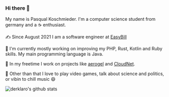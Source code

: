### Hi there 👋

My name is Pasqual Koschmieder. I'm a computer science student from germany and a ☕ enthusiast.

✍️ Since August 2021 I am a software engineer at [EasyBill](https://easybill.de)

🌱 I'm currently mostly working on improving my PHP, Rust, Kotlin and Ruby skills. My main programming language is Java.

🔭 In my freetime I work on projects like [aerogel](https://github.com/derklaro/aerogel) and [CloudNet](https://cloudnetservice.eu).

💬 Other than that I love to play video games, talk about science and politics, or vibin to chill music 😄

![derklaro's github stats](https://github-readme-stats.vercel.app/api?username=derklaro&count_private=true&show_icons=true&theme=dark)
